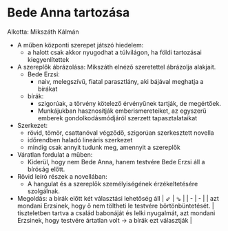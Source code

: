 # Bede Anna tartozása
Alkotta: Mikszáth Kálmán
- A műben központi szerepet játszó hiedelem:
  - a halott csak akkor nyugodhat a túlvilágon, ha földi tartozásai kiegyenlítettek
- A szereplők ábrázolása: Mikszáth elnéző szeretettel ábrázolja alakjait.
  - Bede Erzsi:
    - naiv, melegszívű, fiatal parasztlány, aki bájával meghatja a bírákat
  - bírák:
    - szigorúak, a törvény kötelező érvényűnek tartják, de megértőek.
    - Munkájukban hasznosítják emberismereteiket, az egyszerű emberek gondolkodásmódjáról szerzett tapasztalataikat
- Szerkezet:
  - rövid, tömör, csattanóval végződő, szigorúan szerkesztett novella
  - időrendben haladó lineáris szerkezet
  - mindig csak annyit tudunk meg, amennyit a szereplők
- Váratlan fordulat a műben:
  - Kiderül, hogy nem Bede Anna, hanem testvére Bede Erzsi áll a bíróság előtt.
- Rövid leíró részek a novellában:
  - A hangulat és a szereplők személyiségének érzékeltetésére szolgálnak.
- Megoldás: a bírák előtt két választási lehetőség áll
  | ⇙ | ⇘ |
  | - | - |
  | azt mondani Erzsinek, hogy ő nem töltheti le testvére börtönbüntetését. | tiszteletben tartva a család babonáját és lelki nyugalmát, azt mondani Erzsinek, hogy testvére ártatlan volt -> a bírák ezt választják |
